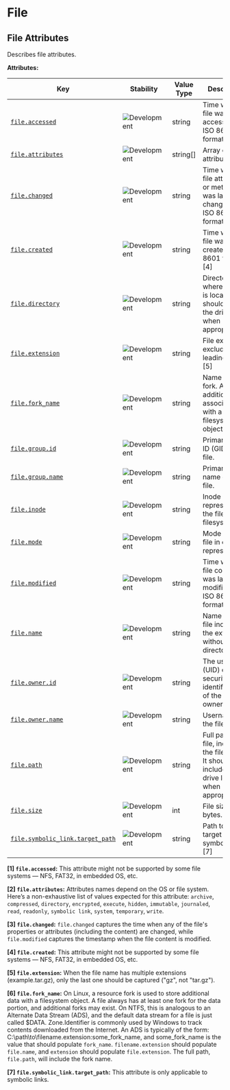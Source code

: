 <!-- NOTE: THIS FILE IS AUTOGENERATED. DO NOT EDIT BY HAND. -->
<!-- see templates/registry/markdown/attribute_namespace.md.j2 -->

# File

## File Attributes

Describes file attributes.

**Attributes:**

| Key | Stability | Value Type | Description | Example Values |
|---|---|---|---|---|
| <a id="file-accessed" href="#file-accessed">`file.accessed`</a> | ![Development](https://img.shields.io/badge/-development-blue) | string | Time when the file was last accessed, in ISO 8601 format. [1] | `2021-01-01T12:00:00Z` |
| <a id="file-attributes" href="#file-attributes">`file.attributes`</a> | ![Development](https://img.shields.io/badge/-development-blue) | string[] | Array of file attributes. [2] | `["readonly", "hidden"]` |
| <a id="file-changed" href="#file-changed">`file.changed`</a> | ![Development](https://img.shields.io/badge/-development-blue) | string | Time when the file attributes or metadata was last changed, in ISO 8601 format. [3] | `2021-01-01T12:00:00Z` |
| <a id="file-created" href="#file-created">`file.created`</a> | ![Development](https://img.shields.io/badge/-development-blue) | string | Time when the file was created, in ISO 8601 format. [4] | `2021-01-01T12:00:00Z` |
| <a id="file-directory" href="#file-directory">`file.directory`</a> | ![Development](https://img.shields.io/badge/-development-blue) | string | Directory where the file is located. It should include the drive letter, when appropriate. | `/home/user`; `C:\Program Files\MyApp` |
| <a id="file-extension" href="#file-extension">`file.extension`</a> | ![Development](https://img.shields.io/badge/-development-blue) | string | File extension, excluding the leading dot. [5] | `png`; `gz` |
| <a id="file-fork-name" href="#file-fork-name">`file.fork_name`</a> | ![Development](https://img.shields.io/badge/-development-blue) | string | Name of the fork. A fork is additional data associated with a filesystem object. [6] | `Zone.Identifier` |
| <a id="file-group-id" href="#file-group-id">`file.group.id`</a> | ![Development](https://img.shields.io/badge/-development-blue) | string | Primary Group ID (GID) of the file. | `1000` |
| <a id="file-group-name" href="#file-group-name">`file.group.name`</a> | ![Development](https://img.shields.io/badge/-development-blue) | string | Primary group name of the file. | `users` |
| <a id="file-inode" href="#file-inode">`file.inode`</a> | ![Development](https://img.shields.io/badge/-development-blue) | string | Inode representing the file in the filesystem. | `256383` |
| <a id="file-mode" href="#file-mode">`file.mode`</a> | ![Development](https://img.shields.io/badge/-development-blue) | string | Mode of the file in octal representation. | `0640` |
| <a id="file-modified" href="#file-modified">`file.modified`</a> | ![Development](https://img.shields.io/badge/-development-blue) | string | Time when the file content was last modified, in ISO 8601 format. | `2021-01-01T12:00:00Z` |
| <a id="file-name" href="#file-name">`file.name`</a> | ![Development](https://img.shields.io/badge/-development-blue) | string | Name of the file including the extension, without the directory. | `example.png` |
| <a id="file-owner-id" href="#file-owner-id">`file.owner.id`</a> | ![Development](https://img.shields.io/badge/-development-blue) | string | The user ID (UID) or security identifier (SID) of the file owner. | `1000` |
| <a id="file-owner-name" href="#file-owner-name">`file.owner.name`</a> | ![Development](https://img.shields.io/badge/-development-blue) | string | Username of the file owner. | `root` |
| <a id="file-path" href="#file-path">`file.path`</a> | ![Development](https://img.shields.io/badge/-development-blue) | string | Full path to the file, including the file name. It should include the drive letter, when appropriate. | `/home/alice/example.png`; `C:\Program Files\MyApp\myapp.exe` |
| <a id="file-size" href="#file-size">`file.size`</a> | ![Development](https://img.shields.io/badge/-development-blue) | int | File size in bytes. |  |
| <a id="file-symbolic-link-target-path" href="#file-symbolic-link-target-path">`file.symbolic_link.target_path`</a> | ![Development](https://img.shields.io/badge/-development-blue) | string | Path to the target of a symbolic link. [7] | `/usr/bin/python3` |

**[1] `file.accessed`:** This attribute might not be supported by some file systems — NFS, FAT32, in embedded OS, etc.

**[2] `file.attributes`:** Attributes names depend on the OS or file system. Here’s a non-exhaustive list of values expected for this attribute: `archive`, `compressed`, `directory`, `encrypted`, `execute`, `hidden`, `immutable`, `journaled`, `read`, `readonly`, `symbolic link`, `system`, `temporary`, `write`.

**[3] `file.changed`:** `file.changed` captures the time when any of the file's properties or attributes (including the content) are changed, while `file.modified` captures the timestamp when the file content is modified.

**[4] `file.created`:** This attribute might not be supported by some file systems — NFS, FAT32, in embedded OS, etc.

**[5] `file.extension`:** When the file name has multiple extensions (example.tar.gz), only the last one should be captured ("gz", not "tar.gz").

**[6] `file.fork_name`:** On Linux, a resource fork is used to store additional data with a filesystem object. A file always has at least one fork for the data portion, and additional forks may exist.
On NTFS, this is analogous to an Alternate Data Stream (ADS), and the default data stream for a file is just called $DATA. Zone.Identifier is commonly used by Windows to track contents downloaded from the Internet. An ADS is typically of the form: C:\path\to\filename.extension:some_fork_name, and some_fork_name is the value that should populate `fork_name`. `filename.extension` should populate `file.name`, and `extension` should populate `file.extension`. The full path, `file.path`, will include the fork name.

**[7] `file.symbolic_link.target_path`:** This attribute is only applicable to symbolic links.
